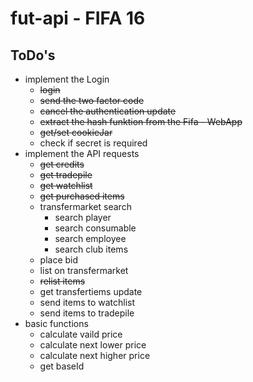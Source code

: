 # fut-api - FIFA 16

## ToDo's
* implement the Login
	* ~~login~~
	* ~~send the two factor code~~
	* ~~cancel the authentication update~~
	* ~~extract the hash funktion from the Fifa - WebApp~~
	* ~~get/set cookieJar~~
	* check if secret is required
* implement the API requests
	* ~~get credits~~
	* ~~get tradepile~~
	* ~~get watchlist~~
	* ~~get purchased items~~
	* transfermarket search
		* search player 
		* search consumable
		* search employee
		* search club items
	* place bid
	* list on transfermarket
	* ~~relist items~~
	* get transfertiems update
	* send items to watchlist
	* send items to tradepile
* basic functions
	* calculate vaild price
	* calculate next lower price
	* calculate next higher price
	* get baseId
